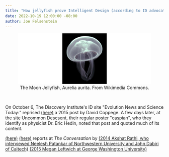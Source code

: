 ```yaml
---
title: "How jellyfish prove Intelligent Design (according to ID advocates)"
date: 2022-10-19 12:00:00 -08:00
author: Joe Felsenstein
---
```


<figure><img src="/uploads/2022/Aurelia_aurita.jpeg" alt="Moon Jellyfish"/>
<figcaption><div align="center">The Moon Jellyfish, Aurelia aurita</em>.  From Wikimedia Commons.</div><figcaption>
</figure>

<p>&nbsp;<//p>

On October 6, The Discovery Institute's ID site "Evolution News and Science Today:" reprised
[(here)](https://evolutionnews.org/2022/10/secrets-that-give-sea-lions-and-jellyfish-their-edge-as-swimmers/)
a 2015 post by David Coppege.  A few days later, at the site Uncommon Descsent, their regular
poster "caspian", who they identify as physicist Dr. Eric Hedin, noted that post and quoted
much of its content.

[(here)](https://uncommondescent.com/biology/at-evolution-news-secrets-that-give-sea-lions-and-jellyfish-their-edge-as-swimmers/)
[(here)](https://theconversation.com/scientists-at-work-cracking-sea-lions-high-thrust-low-wake-swimming-technique-45295)
reports at <em>The Conversation</em> by 
[(2014 Akshat Rathi, who interviewed Neelesh Patankar of Northwestern University and John Dabiri of Caltech)]()
[(2015 Megan Leftwich at George Washington University)](https://theconversation.com/scientists-at-work-cracking-sea-lions-high-thrust-low-wake-swimming-technique-45295)
